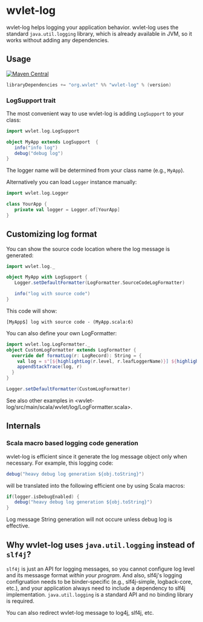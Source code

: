 wvlet-log
===
wvlet-log helps logging your application behavior. wvlet-log uses the standard `java.util.logging` library,
which is already available in JVM, so it works without adding any dependencies.


## Usage

[![Maven Central](https://maven-badges.herokuapp.com/maven-central/org.wvlet/wvlet-log_2.11/badge.svg)](https://maven-badges.herokuapp.com/maven-central/org.wvlet/wvlet-log_2.11/)

```scala
libraryDependencies += "org.wvlet" %% "wvlet-log" % (version)
```

### LogSupport trait

The most convenient way to use wvlet-log is adding `LogSupport` to your class:

```scala
import wvlet.log.LogSupport

object MyApp extends LogSupport  {
   info("info log")
   debug("debug log")
}
```

The logger name will be determined from your class name (e.g., `MyApp`).

Alternatively you can load `Logger` instance manually:

```scala
import wvlet.log.Logger

class YourApp {
   private val logger = Logger.of[YourApp]
}
```


## Customizing log format

You can show the source code location where the log message is generated:

```scala
import wvlet.log._

object MyApp with LogSupport {
   Logger.setDefaultFormatter(LogFormatter.SourceCodeLogFormatter)

   info("log with source code")
}

```
This code will show:
```
[MyApp$] log with source code - (MyApp.scala:6)
```

You can also define your own LogFormatter:

```scala
import wvlet.log.LogFormatter._
object CustomLogFormatter extends LogFormatter {
  override def formatLog(r: LogRecord): String = {
    val log = s"[${highlightLog(r.level, r.leafLoggerName)}] ${highlightLog(r.level, r.getMessage)}"
    appendStackTrace(log, r)
  }
}

Logger.setDefaultFormatter(CustomLogFormatter)
```

See also other examples in <wvlet-log/src/main/scala/wvlet/log/LogFormatter.scala>.


## Internals

### Scala macro based logging code generation

wvlet-log is efficient since it generate the log message object only when necessary. For example, this logging code:
```scala
debug("heavy debug log generation ${obj.toString}")
```
will be translated into the following efficient one by using Scala macros:
```scala
if(logger.isDebugEnabled) {
   debug("heavy debug log generation ${obj.toString}")
}
```
Log message String generation will not occure unless debug log is effective.


## Why wvlet-log uses `java.util.logging` instead of `slf4j`?

`slf4j` is just an API for logging messages, so you cannot configure log level and its messasge format *within your program*.
 And also, slf4j's logging configruation needs to be binder-specific (e.g., slf4j-simple, logback-core, etc.), and your application always need to include
  a dependency to slf4j implementation. `java.util.logging` is a standard API and no binding library is required.

You can also redirect wvlet-log message to log4j, slf4j, etc.

